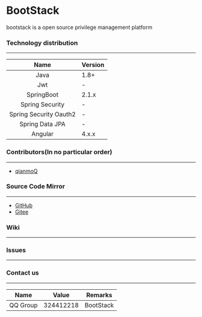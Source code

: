 # BootStack

bootstack is a open source privilege management platform

### Technology distribution
    
---

|Name|Version|
|:---:|---|
|Java|1.8+|
|Jwt|-|
|SpringBoot|2.1.x|
|Spring Security|-|
|Spring Security Oauth2|-|
|Spring Data JPA|-|
|Angular|4.x.x|

### Contributors(In no particular order)

---

- [qianmoQ](https://github.com/qianmoQ)

### Source Code Mirror

---

- [GitHub](https://github.com/springstack/bootstack.git)
- [Gitee](https://gitee.com/Spring-Stack/bootstack.git)

### Wiki

---

### Issues

---

### Contact us
    
---

|Name|Value|Remarks|
|:---:|---|---|
|QQ Group|324412218|BootStack|


